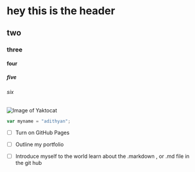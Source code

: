 # hey this is the header
## two
### three
#### four
##### five
###### six

![Image of Yaktocat](https://octodex.github.com/images/yaktocat.png)

``` javascript
var myname = "adithyan";
```
- [ ] Turn on GitHub Pages
- [ ] Outline my portfolio
- [ ] Introduce myself to the world
learn about the .markdown , or .md file in the git hub








